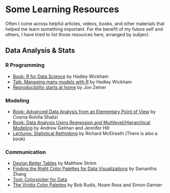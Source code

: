 # Some Learning Resources

Often I come across helpful articles, videos, books, and other materials that helped me learn something important. For the benefit of my future self and others, I have tried to list those resources here, arranged by subject.

## Data Analysis & Stats

### R Programming

- [Book: R for Data Science](http://r4ds.had.co.nz/) by Hadley Wickham
- [Talk: Managing many models with R](https://www.youtube.com/watch?v=rz3_FDVt9eg) by Hadley Wickham
- [Reproducibility starts at home](http://www.jonzelner.net/statistics/make/docker/reproducibility/2016/05/31/reproducibility-pt-1/) by Jon Zelner

### Modeling

- [Book: Advanced Data Analysis from an Elementary Point of View](http://www.stat.cmu.edu/~cshalizi/ADAfaEPoV/) by Cosma Rohilla Shalizi
- [Book: Data Analysis Using Regression and Multilevel/Hierarchical Modeling](https://www.amazon.com/Analysis-Regression-Multilevel-Hierarchical-Models/dp/052168689X) by Andrew Gelman and Jennifer Hill
- [Lectures: Statistical Rethinking](https://www.youtube.com/playlist?list=PLDcUM9US4XdMdZOhJWJJD4mDBMnbTWw_z) by Richard McElreath (There is also a book)

### Communication

- [Design Better Tables](https://medium.com/mission-log/design-better-data-tables-430a30a00d8c?mc_cid=2d267568d7&mc_eid=a2ee6e25c5#.w2bpz8kvl) by Matthew Ström
- [Finding the Right Color Palettes for Data Visualizations](https://blog.graphiq.com/finding-the-right-color-palettes-for-data-visualizations-fcd4e707a283#.80kaf0cz7) by Samantha Zhang
- [Tool: Colorpicker for Data](http://tristen.ca/hcl-picker/#/hlc/7/1/06231E/D87B5B)
- [The Viridis Color Palettes](https://cran.r-project.org/web/packages/viridis/vignettes/intro-to-viridis.html) by Bob Rudis, Noam Ross and Simon Garnier
